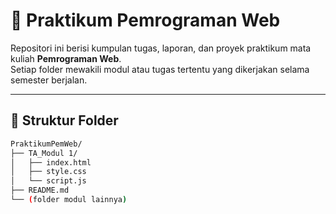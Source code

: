 # 🧩 Praktikum Pemrograman Web

Repositori ini berisi kumpulan tugas, laporan, dan proyek praktikum mata kuliah **Pemrograman Web**.  
Setiap folder mewakili modul atau tugas tertentu yang dikerjakan selama semester berjalan.

---

## 📁 Struktur Folder

```bash
PraktikumPemWeb/
├── TA_Modul 1/
│   ├── index.html
│   ├── style.css
│   └── script.js
├── README.md
└── (folder modul lainnya)
```
